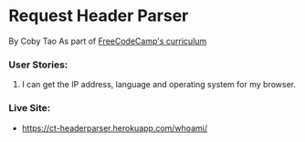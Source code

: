# Request Header Parser
By Coby Tao
As part of [FreeCodeCamp's curriculum](https://www.freecodecamp.com/challenges/request-header-parser-microservice)

### User Stories:
1. I can get the IP address, language and operating system for my browser.

### Live Site:
* https://ct-headerparser.herokuapp.com/whoami/